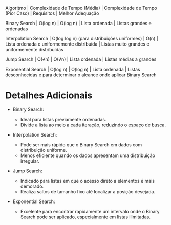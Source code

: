 Algoritmo | Complexidade de Tempo (Média) | Complexidade de Tempo (Pior Caso) | Requisitos | Melhor Adequação

Binary Search | O(log n) | O(log n) | Lista ordenada | Listas grandes e ordenadas

Interpolation Search | O(log log n) (para distribuições uniformes) | O(n) | Lista ordenada e uniformemente distribuída | Listas muito grandes e uniformemente distribuídas

Jump Search | O(√n) | O(√n) | Lista ordenada | Listas médias a grandes

Exponential Search | O(log n) | O(log n) | Lista ordenada | Listas desconhecidas e para determinar o alcance onde aplicar Binary Search
  

# Detalhes Adicionais

- Binary Search:

    - Ideal para listas previamente ordenadas.
    - Divide a lista ao meio a cada iteração, reduzindo o espaço de busca.

- Interpolation Search:

    - Pode ser mais rápido que o Binary Search em dados com distribuição uniforme.
    - Menos eficiente quando os dados apresentam uma distribuição irregular.

- Jump Search:

    - Indicado para listas em que o acesso direto a elementos é mais demorado.
    - Realiza saltos de tamanho fixo até localizar a posição desejada.

- Exponential Search:

    - Excelente para encontrar rapidamente um intervalo onde o Binary Search pode ser aplicado, especialmente em listas ilimitadas.
